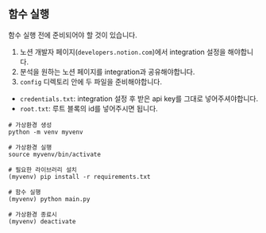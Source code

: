 ## 함수 실행
함수 실행 전에 준비되어야 할 것이 있습니다.
1. 노션 개발자 페이지(`developers.notion.com`)에서 integration 설정을 해야합니다.
2. 분석을 원하는 노션 페이지를 integration과 공유해야합니다.
3. `config` 디렉토리 안에 두 파일을 준비해야합니다.
  * `credentials.txt`: integration 설정 후 받은 api key를 그대로 넣어주셔야합니다.
  * `root.txt`: 루트 블록의 id를 넣어주시면 됩니다.


```shell
# 가상환경 생성
python -m venv myvenv

# 가상환경 실행
source myvenv/bin/activate

# 필요한 라이브러리 설치
(myvenv) pip install -r requirements.txt

# 함수 실행
(myvenv) python main.py

# 가상환경 종료시
(myvenv) deactivate
```
